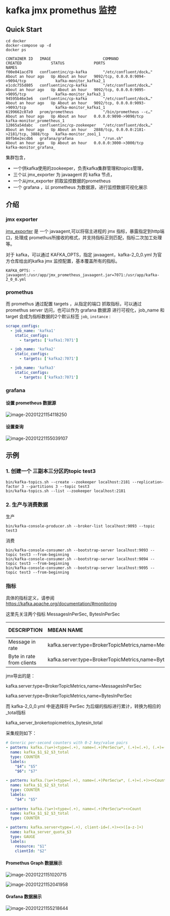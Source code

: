

# kafka jmx promethus 监控

## Quick Start

```shell
cd docker
docker-compose up -d
docker ps

CONTAINER ID   IMAGE                       COMMAND                  CREATED             STATUS             PORTS                                        NAMES
f00e041acd78   confluentinc/cp-kafka       "/etc/confluent/dock…"   About an hour ago   Up About an hour   9092/tcp, 0.0.0.0:9094->9094/tcp             kafka-monitor_kafka2_1
e1cdc755d805   confluentinc/cp-kafka       "/etc/confluent/dock…"   About an hour ago   Up About an hour   9092/tcp, 0.0.0.0:9095->9095/tcp             kafka-monitor_kafka3_1
94595b46e3e6   confluentinc/cp-kafka       "/etc/confluent/dock…"   About an hour ago   Up About an hour   9092/tcp, 0.0.0.0:9093->9093/tcp             kafka-monitor_kafka1_1
6199662c07a9   prom/prometheus             "/bin/prometheus --c…"   About an hour ago   Up About an hour   0.0.0.0:9090->9090/tcp                       kafka-monitor_prometheus_1
12865a54dabc   confluentinc/cp-zookeeper   "/etc/confluent/dock…"   About an hour ago   Up About an hour   2888/tcp, 0.0.0.0:2181->2181/tcp, 3888/tcp   kafka-monitor_zoo1_1
80fb6e2ecdb6   grafana/grafana             "/run.sh"                About an hour ago   Up About an hour   0.0.0.0:3000->3000/tcp                       kafka-monitor_grafana_
```

集群包含，

- 一个供kafka使用的zookeeper，负责kafka集群管理和topics管理， 
- 三个以  jmx_exporter 为 javaagent  的 kafka 节点， 
- 一个从jmx_exporter 抓取监控数据的prometheus
- 一个 grafana ，以 prometheus 为数据源，进行监控数据可视化展示

## 介绍

### jmx exporter

[jmx_exporter](https://github.com/prometheus/jmx_exporter)  是 一个 javaagent,可以将宿主进程的 jmx 指标，暴露指定到http端口，处理成 promethus所接收的格式，并支持指标正则匹配，指标二次加工处理 等。

对于 kafka，可以通过 KAFKA_OPTS，指定  javaagent，kafka-2_0_0.yml 为官方仓库给出的kafka jmx 监控配置，基本覆盖所有的指标。

```
KAFKA_OPTS: -javaagent:/usr/app/jmx_prometheus_javaagent.jar=7071:/usr/app/kafka-2_0_0.yml
```

### promethus

而 promethus 通过配置 targets ，从指定的端口 抓取指标，可以通过 promethus server 访问，也可以作为 grafana 数据源 进行可视化，job_name 和 target 会成为指标数据的2个默认标签 `job`, `instance` :

```yaml
scrape_configs:
  - job_name: 'kafka1'
    static_configs: 
      - targets: ['kafka1:7071']

  - job_name: 'kafka2'
    static_configs:
      - targets: ['kafka2:7071']

  - job_name: 'kafka3'
    static_configs:
      - targets: ['kafka3:7071']
```

### grafana

#### 设置 prometheus 数据源

![image-20201221154118250](D:\github\jmx\kafka-monitor\kafka-monitor\README.assets\image-20201221154118250.png) 

#### 设置查询

![image-20201221155039107](D:\github\jmx\kafka-monitor\kafka-monitor\README.assets\image-20201221155039107.png)



## 示例

### 1. 创建一个 三副本三分区的topic test3

```shell
bin/kafka-topics.sh --create --zookeeper localhost:2181 --replication-factor 3 --partitions 3 --topic test3
bin/kafka-topics.sh --list --zookeeper localhost:2181
```

### 2. 生产与消费数据

生产

```shell
bin/kafka-console-producer.sh --broker-list localhost:9093 --topic test3
```

消费

```
bin/kafka-console-consumer.sh --bootstrap-server localhost:9093 --topic test3 --from-beginning
bin/kafka-console-consumer.sh --bootstrap-server localhost:9094 --topic test3 --from-beginning
bin/kafka-console-consumer.sh --bootstrap-server localhost:9095 --topic test3 --from-beginning
```

### 指标

具体的指标定义，请参阅  https://kafka.apache.org/documentation/#monitoring

这里先关注两个指标  MessagesInPerSec,  BytesInPerSec 

| DESCRIPTION               | MBEAN NAME                                                 | NORMAL VALUE |
| :------------------------ | :--------------------------------------------------------- | :----------- |
| Message in rate           | kafka.server:type=BrokerTopicMetrics,name=MessagesInPerSec |              |
| Byte in rate from clients | kafka.server:type=BrokerTopicMetrics,name=BytesInPerSec    |              |

jmx导出的是：

kafka.server:type=BrokerTopicMetrics,name=MessagesInPerSec

kafka.server:type=BrokerTopicMetrics,name=BytesInPerSec 

而 kafka-2_0_0.yml 中是选择将 PerSec 为后缀的指标进行累计，转换为相应的 _total指标

kafka_server_brokertopicmetrics_bytesin_total

采集规则如下：

```yaml
# Generic per-second counters with 0-2 key/value pairs
- pattern: kafka.(\w+)<type=(.+), name=(.+)PerSec\w*, (.+)=(.+), (.+)=(.+)><>Count
  name: kafka_$1_$2_$3_total
  type: COUNTER
  labels:
    "$4": "$5"
    "$6": "$7"
    
- pattern: kafka.(\w+)<type=(.+), name=(.+)PerSec\w*, (.+)=(.+)><>Count
  name: kafka_$1_$2_$3_total
  type: COUNTER
  labels:
    "$4": "$5"
    
- pattern: kafka.(\w+)<type=(.+), name=(.+)PerSec\w*><>Count
  name: kafka_$1_$2_$3_total
  type: COUNTER

- pattern: kafka.server<type=(.+), client-id=(.+)><>([a-z-]+)
  name: kafka_server_quota_$3
  type: GAUGE
  labels:
    resource: "$1"
    clientId: "$2"
```

#### Promethus Graph 数据展示

![image-20201221151020715](D:\github\jmx\kafka-monitor\kafka-monitor\README.assets\image-20201221151020715.png)

![image-20201221152041958](D:\github\jmx\kafka-monitor\kafka-monitor\README.assets\image-20201221152041958.png)

#### Grafana 数据展示

![image-20201221155218644](D:\github\jmx\kafka-monitor\kafka-monitor\README.assets\image-20201221155218644.png)